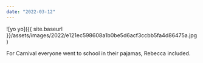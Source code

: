 ```yaml
---
date: "2022-03-12"
---
```


![yo yo]({{ site.baseurl }}/assets/images/2022/e121ec598608a1b0be5d6acf3ccbb5fa4d86475a.jpg)

For Carnival everyone went to school in their pajamas, Rebecca included.
